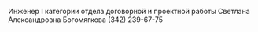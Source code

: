 Инженер I категории отдела договорной и проектной работы
Светлана Александровна Богомягкова
(342) 239-67-75  